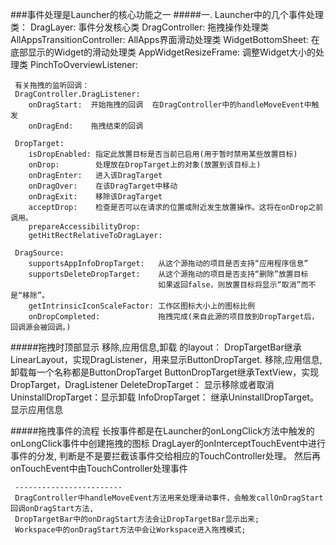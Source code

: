 ###事件处理是Launcher的核心功能之一
#####一. Launcher中的几个事件处理类：
     DragLayer:                    事件分发核心类
     DragController:               拖拽操作处理类
     AllAppsTransitionController:  AllApps界面滑动处理类
     WidgetBottomSheet:            在底部显示的Widget的滑动处理类
     AppWidgetResizeFrame:         调整Widget大小的处理类
     PinchToOverviewListener:      
     
     有关拖拽的监听回调：
     DragController.DragListener:
        onDragStart:  开始拖拽的回调  在DragController中的handleMoveEvent中触发
        onDragEnd:    拖拽结束的回调
        
     DropTarget:   
        isDropEnabled: 指定此放置目标是否当前已启用(用于暂时禁用某些放置目标)
        onDrop:        处理放在DropTarget上的对象(放置到该目标上)
        onDragEnter:   进入该DragTarget
        onDragOver:    在该DragTarget中移动
        onDragExit:    移除该DragTarget
        acceptDrop:    检查是否可以在请求的位置或附近发生放置操作。这将在onDrop之前调用。
        prepareAccessibilityDrop:
        getHitRectRelativeToDragLayer:
        
     DragSource:
        supportsAppInfoDropTarget:   从这个源拖动的项目是否支持“应用程序信息”
        supportsDeleteDropTarget:    从这个源拖动的项目是否支持“删除”放置目标
                                     如果返回false，则放置目标将显示“取消”而不是“移除”。
        getIntrinsicIconScaleFactor: 工作区图标大小上的图标比例
        onDropCompleted:             拖拽完成(来自此源的项目放到DropTarget后，回调源会被回调。)
        
        
#####拖拽时顶部显示 移除,应用信息,卸载 的layout：
     DropTargetBar继承LinearLayout，实现DragListener，用来显示ButtonDropTarget.
     移除,应用信息,卸载每一个名称都是ButtonDropTarget
        ButtonDropTarget继承TextView，实现DropTarget，DragListener
            DeleteDropTarget：   显示移除或者取消
            UninstallDropTarget：显示卸载
                InfoDropTarget： 继承UninstallDropTarget。显示应用信息
     
#####拖拽事件的流程
     长按事件都是在Launcher的onLongClick方法中触发的
     onLongClick事件中创建拖拽的图标
     DragLayer的onInterceptTouchEvent中进行事件的分发,
     判断是不是要拦截该事件交给相应的TouchController处理。
     然后再onTouchEvent中由TouchController处理事件
     
     ------------------------
     DragController中handleMoveEvent方法用来处理滑动事件，会触发callOnDragStart回调onDragStart方法,
     DropTargetBar中的onDragStart方法会让DropTargetBar显示出来;
     Workspace中的onDragStart方法中会让Workspace进入拖拽模式;
     


    